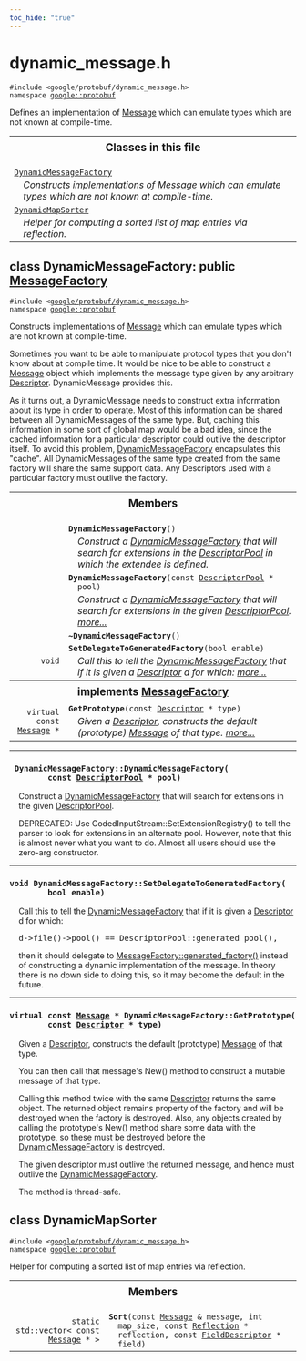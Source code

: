 ```yaml
---
toc_hide: "true"
---
```


<html devsite><head><title>dynamic_message.h</title><meta name="project_path" value="/protocol-buffers/_project.yaml" /><meta name="book_path" value="/protocol-buffers/_book.yaml" /></head><body><h1>dynamic_message.h</h1><p><code>#include &lt;google/protobuf/dynamic_message.h&gt;<br>namespace <a href="#google.protobuf">google::protobuf</a></code></p><p>Defines an implementation of <a href='google.protobuf.message#Message'>Message</a> which can emulate types which are not known at compile-time. </p><table width="100%"><tr><th colspan="2"><h3 style="margin-top: 4px">Classes in this file</h3></th></tr><tr><td><div><code><a href="#DynamicMessageFactory">DynamicMessageFactory</a></code></div><div style="font-style: italic; margin-top: 4px; margin-left: 16px;">Constructs implementations of <a href='google.protobuf.message#Message'>Message</a> which can emulate types which are not known at compile-time. </div></td></tr><tr><td><div><code><a href="#DynamicMapSorter">DynamicMapSorter</a></code></div><div style="font-style: italic; margin-top: 4px; margin-left: 16px;">Helper for computing a sorted list of map entries via reflection. </div></td></tr></table><h2 id="DynamicMessageFactory">class DynamicMessageFactory: public <a href="google.protobuf.message#MessageFactory">MessageFactory</a></h2><p><code>#include &lt;<a href="#">google/protobuf/dynamic_message.h</a>&gt;<br>namespace <a href="#google.protobuf">google::protobuf</a></code></p><p>Constructs implementations of <a href='google.protobuf.message#Message'>Message</a> which can emulate types which are not known at compile-time. </p><p>Sometimes you want to be able to manipulate protocol types that you don't know about at compile time. It would be nice to be able to construct a <a href='google.protobuf.message#Message'>Message</a> object which implements the message type given by any arbitrary <a href='google.protobuf.descriptor#Descriptor'>Descriptor</a>. DynamicMessage provides this.</p>
<p>As it turns out, a DynamicMessage needs to construct extra information about its type in order to operate. Most of this information can be shared between all DynamicMessages of the same type. But, caching this information in some sort of global map would be a bad idea, since the cached information for a particular descriptor could outlive the descriptor itself. To avoid this problem, <a href='google.protobuf.dynamic_message#DynamicMessageFactory'>DynamicMessageFactory</a> encapsulates this "cache". All DynamicMessages of the same type created from the same factory will share the same support data. Any Descriptors used with a particular factory must outlive the factory. </p>
<table><tr><th colspan="2"><h3 style="margin-top: 4px">Members</h3></th></tr><tr><td style="border-right-width: 0px; text-align: right;"><code></code></td><td style="border-left-width: 0px"id="DynamicMessageFactory.DynamicMessageFactory"><div style="padding-left: 16px; text-indent: -16px"><code><b>DynamicMessageFactory</b>()</code></div><div style="font-style: italic; margin-top: 4px; margin-left: 16px;">Construct a <a href='google.protobuf.dynamic_message#DynamicMessageFactory'>DynamicMessageFactory</a> that will search for extensions in the <a href='google.protobuf.descriptor#DescriptorPool'>DescriptorPool</a> in which the extendee is defined. </div></td></tr><tr><td style="border-right-width: 0px; text-align: right;"><code></code></td><td style="border-left-width: 0px"id="DynamicMessageFactory.DynamicMessageFactory"><div style="padding-left: 16px; text-indent: -16px"><code><b>DynamicMessageFactory</b>(const <a href='google.protobuf.descriptor#DescriptorPool'>DescriptorPool</a> * pool)</code></div><div style="font-style: italic; margin-top: 4px; margin-left: 16px;">Construct a <a href='google.protobuf.dynamic_message#DynamicMessageFactory'>DynamicMessageFactory</a> that will search for extensions in the given <a href='google.protobuf.descriptor#DescriptorPool'>DescriptorPool</a>.  <a href="#DynamicMessageFactory.DynamicMessageFactory.details">more...</a></div></td></tr><tr><td style="border-right-width: 0px; text-align: right;"><code></code></td><td style="border-left-width: 0px"id="DynamicMessageFactory.~DynamicMessageFactory"><div style="padding-left: 16px; text-indent: -16px"><code><b>~DynamicMessageFactory</b>()</code></div></td></tr><tr><td style="border-right-width: 0px; text-align: right;"><code>void</code></td><td style="border-left-width: 0px"id="DynamicMessageFactory.SetDelegateToGeneratedFactory"><div style="padding-left: 16px; text-indent: -16px"><code><b>SetDelegateToGeneratedFactory</b>(bool enable)</code></div><div style="font-style: italic; margin-top: 4px; margin-left: 16px;">Call this to tell the <a href='google.protobuf.dynamic_message#DynamicMessageFactory'>DynamicMessageFactory</a> that if it is given a <a href='google.protobuf.descriptor#Descriptor'>Descriptor</a> d for which:  <a href="#DynamicMessageFactory.SetDelegateToGeneratedFactory.details">more...</a></div></td></tr><tr><th colspan="2"><h3 style="margin-top: 4px; margin-bottom: 4px;">implements <a href='google.protobuf.message#MessageFactory'>MessageFactory</a></h3><div style="font-style: italic; font-weight: normal;"></div></th></tr><tr><td style="border-right-width: 0px; text-align: right;"><code>virtual const <a href='google.protobuf.message#Message'>Message</a> *</code></td><td style="border-left-width: 0px"id="DynamicMessageFactory.GetPrototype"><div style="padding-left: 16px; text-indent: -16px"><code><b>GetPrototype</b>(const <a href='google.protobuf.descriptor#Descriptor'>Descriptor</a> * type)</code></div><div style="font-style: italic; margin-top: 4px; margin-left: 16px;">Given a <a href='google.protobuf.descriptor#Descriptor'>Descriptor</a>, constructs the default (prototype) <a href='google.protobuf.message#Message'>Message</a> of that type.  <a href="#DynamicMessageFactory.GetPrototype.details">more...</a></div></td></tr></table> <hr><h3 id="DynamicMessageFactory.DynamicMessageFactory.details"><code> DynamicMessageFactory::DynamicMessageFactory(<br>&nbsp;&nbsp;&nbsp;&nbsp;&nbsp;&nbsp;&nbsp;&nbsp;const <a href='google.protobuf.descriptor#DescriptorPool'>DescriptorPool</a> * pool)</code></h3><div style="margin-left: 16px"><p>Construct a <a href='google.protobuf.dynamic_message#DynamicMessageFactory'>DynamicMessageFactory</a> that will search for extensions in the given <a href='google.protobuf.descriptor#DescriptorPool'>DescriptorPool</a>. </p><p>DEPRECATED: Use CodedInputStream::SetExtensionRegistry() to tell the parser to look for extensions in an alternate pool. However, note that this is almost never what you want to do. Almost all users should use the zero-arg constructor. </p>
</div> <hr><h3 id="DynamicMessageFactory.SetDelegateToGeneratedFactory.details"><code>void DynamicMessageFactory::SetDelegateToGeneratedFactory(<br>&nbsp;&nbsp;&nbsp;&nbsp;&nbsp;&nbsp;&nbsp;&nbsp;bool enable)</code></h3><div style="margin-left: 16px"><p>Call this to tell the <a href='google.protobuf.dynamic_message#DynamicMessageFactory'>DynamicMessageFactory</a> that if it is given a <a href='google.protobuf.descriptor#Descriptor'>Descriptor</a> d for which: </p><pre>d-&gt;file()-&gt;pool() == DescriptorPool::generated_pool(),</pre>
<p> then it should delegate to <a href='google.protobuf.message#MessageFactory.generated_factory'>MessageFactory::generated_factory()</a> instead of constructing a dynamic implementation of the message. In theory there is no down side to doing this, so it may become the default in the future. </p>
</div> <hr><h3 id="DynamicMessageFactory.GetPrototype.details"><code>virtual const <a href='google.protobuf.message#Message'>Message</a> * DynamicMessageFactory::GetPrototype(<br>&nbsp;&nbsp;&nbsp;&nbsp;&nbsp;&nbsp;&nbsp;&nbsp;const <a href='google.protobuf.descriptor#Descriptor'>Descriptor</a> * type)</code></h3><div style="margin-left: 16px"><p>Given a <a href='google.protobuf.descriptor#Descriptor'>Descriptor</a>, constructs the default (prototype) <a href='google.protobuf.message#Message'>Message</a> of that type. </p><p>You can then call that message's New() method to construct a mutable message of that type.</p>
<p>Calling this method twice with the same <a href='google.protobuf.descriptor#Descriptor'>Descriptor</a> returns the same object. The returned object remains property of the factory and will be destroyed when the factory is destroyed. Also, any objects created by calling the prototype's New() method share some data with the prototype, so these must be destroyed before the <a href='google.protobuf.dynamic_message#DynamicMessageFactory'>DynamicMessageFactory</a> is destroyed.</p>
<p>The given descriptor must outlive the returned message, and hence must outlive the <a href='google.protobuf.dynamic_message#DynamicMessageFactory'>DynamicMessageFactory</a>.</p>
<p>The method is thread-safe. </p>
</div><h2 id="DynamicMapSorter">class DynamicMapSorter</h2><p><code>#include &lt;<a href="#">google/protobuf/dynamic_message.h</a>&gt;<br>namespace <a href="#google.protobuf">google::protobuf</a></code></p><p>Helper for computing a sorted list of map entries via reflection. </p><table><tr><th colspan="2"><h3 style="margin-top: 4px">Members</h3></th></tr><tr><td style="border-right-width: 0px; text-align: right;"><code>static std::vector&lt; const <a href='google.protobuf.message#Message'>Message</a> * &gt;</code></td><td style="border-left-width: 0px"id="DynamicMapSorter.Sort"><div style="padding-left: 16px; text-indent: -16px"><code><b>Sort</b>(const <a href='google.protobuf.message#Message'>Message</a> &amp; message, int map_size, const <a href='google.protobuf.message#Reflection'>Reflection</a> * reflection, const <a href='google.protobuf.descriptor#FieldDescriptor'>FieldDescriptor</a> * field)</code></div></td></tr></table></body></html>